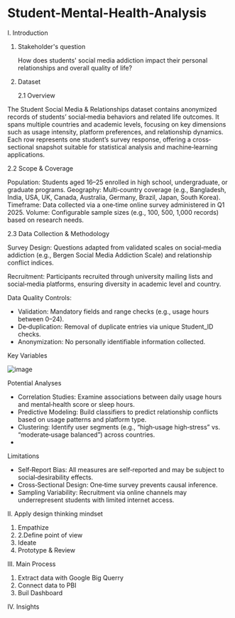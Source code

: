 # Student-Mental-Health-Analysis

I. Introduction
1. Stakeholder's question
   
   How does students' social media addiction impact their personal relationships and overall quality of life?

   
3. Dataset
 
   2.1 Overview
   
The Student Social Media & Relationships dataset contains anonymized records of students’ social‐media behaviors and related life outcomes. It spans multiple countries and academic levels, focusing on key dimensions such as usage intensity, platform preferences, and relationship dynamics. Each row represents one student’s survey response, offering a cross‐sectional snapshot suitable for statistical analysis and machine‐learning applications.

  2.2 Scope & Coverage
  
Population: Students aged 16–25 enrolled in high school, undergraduate, or graduate programs.
Geography: Multi‐country coverage (e.g., Bangladesh, India, USA, UK, Canada, Australia, Germany, Brazil, Japan, South Korea).
Timeframe: Data collected via a one‐time online survey administered in Q1 2025.
Volume: Configurable sample sizes (e.g., 100, 500, 1,000 records) based on research needs.

  2.3 Data Collection & Methodology
  
Survey Design: Questions adapted from validated scales on social‐media addiction (e.g., Bergen Social Media Addiction Scale) and relationship conflict indices.

Recruitment: Participants recruited through university mailing lists and social‐media platforms, ensuring diversity in academic level and country.

Data Quality Controls:

- Validation: Mandatory fields and range checks (e.g., usage hours between 0–24).
- De‐duplication: Removal of duplicate entries via unique Student_ID checks.
- Anonymization: No personally identifiable information collected.


Key Variables

![image](https://github.com/user-attachments/assets/12e73874-9ad4-4e1f-9bdd-275f01bb09e5)


Potential Analyses
- Correlation Studies: Examine associations between daily usage hours and mental‐health score or sleep hours.
- Predictive Modeling: Build classifiers to predict relationship conflicts based on usage patterns and platform type.
- Clustering: Identify user segments (e.g., “high‐usage high‐stress” vs. “moderate‐usage balanced”) across countries.
- 
Limitations
- Self‐Report Bias: All measures are self‐reported and may be subject to social‐desirability effects.
- Cross‐Sectional Design: One‐time survey prevents causal inference.
- Sampling Variability: Recruitment via online channels may underrepresent students with limited internet access.


II. Apply design thinking mindset
1. Empathize
2. 2.Define point of view
3. Ideate
4. Prototype & Review

   
III. Main Process
1. Extract data with Google Big Querry
2. Connect data to PBI
3. Buil Dashboard

   
IV. Insights
